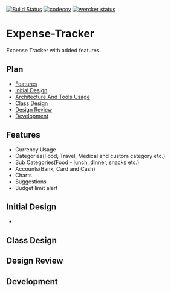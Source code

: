 [![Build Status](https://travis-ci.org/vin0010/Expense-Tracker.svg?branch=master)](https://travis-ci.org/vin0010/Expense-Tracker)
[![codecov](https://codecov.io/gh/vin0010/Expense-Tracker/branch/master/graph/badge.svg)](https://codecov.io/gh/vin0010/Expense-Tracker)
[![wercker status](https://app.wercker.com/status/b3869a40869798554fd2fa56c4a00f20/s/master "wercker status")](https://app.wercker.com/project/byKey/b3869a40869798554fd2fa56c4a00f20)
# Expense-Tracker
Expense Tracker with added features.

## Plan
- [Features](#features)
- [Initial Design](#Initial-Design)
- [Architecture And Tools Usage](#Architecture-And-Tools-Usage)
- [Class Design](#Class-Design)
- [Design Review](#Design-Review)
- [Development](#Development)

## Features
 - Currency Usage
 - Categories(Food, Travel, Medical and custom category etc.)
 - Sub Categories(Food - lunch, dinner, snacks etc.)
 - Accounts(Bank, Card and Cash)
 - Charts
 - Suggestions
 - Budget limit alert

## Initial Design
 -


## Class Design


## Design Review


## Development
